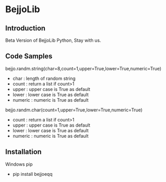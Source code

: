 # BejjoLib

## Introduction

Beta Version of BejjoLib Python, Stay with us.

## Code Samples

bejjo.randm.string(char=8,count=1,upper=True,lower=True,numeric=True)
- char : length of random string
- count : return a list if count>1
- upper : upper case is True as default
- lower : lower case is True as default
- numeric : numeric is True as default

bejjo.randm.char(count=1,upper=True,lower=True,numeric=True)
- count : return a list if count>1
- upper : upper case is True as default
- lower : lower case is True as default
- numeric : numeric is True as default

## Installation

Windows pip
- pip install bejjoeqq
